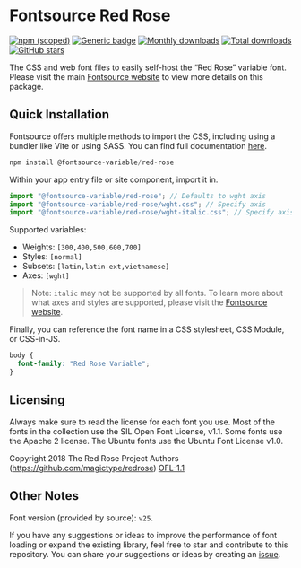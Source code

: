 # Fontsource Red Rose

[![npm (scoped)](https://img.shields.io/npm/v/@fontsource-variable/red-rose?color=brightgreen)](https://www.npmjs.com/package/@fontsource-variable/red-rose) [![Generic badge](https://img.shields.io/badge/fontsource-passing-brightgreen)](https://github.com/fontsource/fontsource) [![Monthly downloads](https://badgen.net/npm/dm/@fontsource-variable/red-rose)](https://github.com/fontsource/fontsource) [![Total downloads](https://badgen.net/npm/dt/@fontsource-variable/red-rose)](https://github.com/fontsource/fontsource) [![GitHub stars](https://img.shields.io/github/stars/fontsource/fontsource.svg?style=social&label=Star)](https://github.com/fontsource/fontsource/stargazers)

The CSS and web font files to easily self-host the “Red Rose” variable font. Please visit the main [Fontsource website](https://fontsource.org/fonts/red-rose) to view more details on this package.

## Quick Installation

Fontsource offers multiple methods to import the CSS, including using a bundler like Vite or using SASS. You can find full documentation [here](https://fontsource.org/docs/getting-started/introduction).

```javascript
npm install @fontsource-variable/red-rose
```

Within your app entry file or site component, import it in.

```javascript
import "@fontsource-variable/red-rose"; // Defaults to wght axis
import "@fontsource-variable/red-rose/wght.css"; // Specify axis
import "@fontsource-variable/red-rose/wght-italic.css"; // Specify axis and style
```

Supported variables:
- Weights: `[300,400,500,600,700]`
- Styles: `[normal]`
- Subsets: `[latin,latin-ext,vietnamese]`
- Axes: `[wght]`

> Note: `italic` may not be supported by all fonts. To learn more about what axes and styles are supported, please visit the [Fontsource website](https://fontsource.org/fonts/red-rose).

Finally, you can reference the font name in a CSS stylesheet, CSS Module, or CSS-in-JS.

```css
body {
  font-family: "Red Rose Variable";
}
```

## Licensing
Always make sure to read the license for each font you use. Most of the fonts in the collection use the SIL Open Font License, v1.1. Some fonts use the Apache 2 license. The Ubuntu fonts use the Ubuntu Font License v1.0.

Copyright 2018 The Red Rose Project Authors (https://github.com/magictype/redrose)
[OFL-1.1](https://openfontlicense.org)

## Other Notes
Font version (provided by source): `v25`.

If you have any suggestions or ideas to improve the performance of font loading or expand the existing library, feel free to star and contribute to this repository. You can share your suggestions or ideas by creating an [issue](https://github.com/fontsource/fontsource/issues).